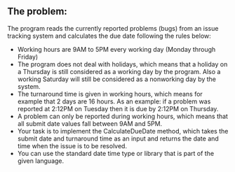 ## The problem: 

The program reads the currently reported problems (bugs) from an issue tracking system and calculates the due date following the rules below: 

* Working hours are 9AM to 5PM every working day (Monday through Friday) 
* The program does not deal with holidays, which means that a holiday on a Thursday is still considered as a working day by the program. Also a working Saturday will still be considered as a nonworking day by the system. 
* The turnaround time is given in working hours, which means for example that 2 days are 16 hours. As an example: if a problem was reported at 2:12PM on Tuesday then it is due by  2:12PM on Thursday. 
* A problem can only be reported during working hours, which means that all submit date values fall between 9AM and 5PM. 
* Your task is to implement the CalculateDueDate method, which takes the submit date and turnaround time as an input and returns the date and time when the issue is to be resolved. 
* You can use the standard date time type or library that is part of the given language.
